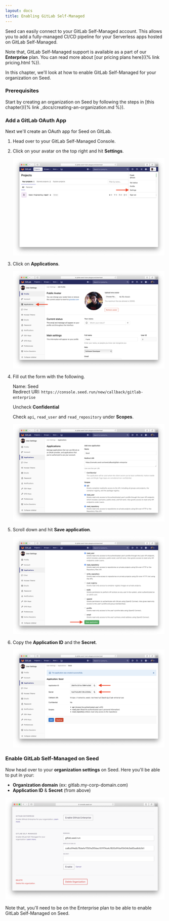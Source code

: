 ```yaml
---
layout: docs
title: Enabling GitLab Self-Managed
---
```


Seed can easily connect to your GitLab Self-Managed account. This allows you to add a fully-managed CI/CD pipeline for your Serverless apps hosted on GitLab Self-Managed.

Note that, GitLab Self-Managed support is available as a part of our **Enterprise** plan. You can read more about [our pricing plans here]({% link pricing.html %}).

In this chapter, we'll look at how to enable GitLab Self-Managed for your organization on Seed.


### Prerequisites

Start by creating an organization on Seed by following the steps in [this chapter]({% link _docs/creating-an-organization.md %}).


### Add a GitLab OAuth App

Next we'll create an OAuth app for Seed on GitLab.

1. Head over to your GitLab Self-Managed Console.

2. Click on your avatar on the top right and hit **Settings**.

   ![Click GitLab Self-Managed settings](/assets/docs/enabling-gitlab-self-managed/click-gitlab-self-managed-settings.png)

3. Click on **Applications**.

   ![Click on Applications](/assets/docs/enabling-gitlab-self-managed/click-on-applications.png)

4. Fill out the form with the following.

   Name: Seed  
   Redirect URI: `https://console.seed.run/new/callback/gitlab-enterprise`  

   Uncheck **Confidential**

   Check `api`, `read_user` and `read_repository` under **Scopes**.

   ![Fill out new Application form](/assets/docs/enabling-gitlab-self-managed/fill-out-new-application-form.png)

5. Scroll down and hit **Save application**.

   ![Save Application](/assets/docs/enabling-gitlab-self-managed/save-new-application.png)

6. Copy the **Application ID** and the **Secret**.

   ![Copy the Application ID and Secret](/assets/docs/enabling-gitlab-self-managed/copy-the-application-id-and-the-secret.png)

### Enable GitLab Self-Managed on Seed

Now head over to your **organization settings** on Seed. Here you'll be able to put in your:

- **Organization domain** (ex: gitlab.my-corp-domain.com)
- **Application ID** & **Secret** (from above)

![Enabled GitLab Self-Managed on Seed](/assets/docs/enabling-gitlab-self-managed/enable-gitlab-self-managed-on-seed.png)

Note that, you'll need to be on the Enterprise plan to be able to enable GitLab Self-Managed on Seed.
